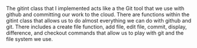 The gitint class that I implemented acts like a the Git tool that we use with
github and committing our work to the cloud. There are functions within the
gitint class that allows us to do almost everything we can do with github and git.
There includes a create file function, add file, edit file, commit, display, difference,
and checkout commands that allow us to play with git and the file system we use.
